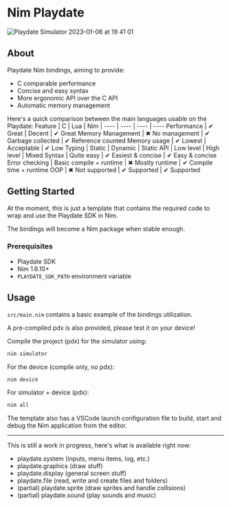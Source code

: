 # Nim Playdate
![Playdate Simulator 2023-01-06 at 19 41 01](https://user-images.githubusercontent.com/19392104/211077589-09d1c9ee-02a4-4804-8c2b-6a8ad1850ec3.png)

## About
Playdate Nim bindings, aiming to provide:
- C comparable performance
- Concise and easy syntax
- More ergonomic API over the C API
- Automatic memory management

Here's a quick comparison between the main languages usable on the Playdate:
Feature | C | Lua | Nim  |
---- | ---- | ---- | ----
Performance | ✔ Great | Decent | ✔ Great
Memory Management | ✖ No management | ✔ Garbage collected | ✔ Reference counted
Memory usage | ✔ Lowest | Acceptable | ✔ Low
Typing | Static | Dynamic | Static
API | Low level | High level | Mixed
Syntax | Quite easy | ✔ Easiest & concise | ✔ Easy & concise
Error checking | Basic compile + runtime | ✖ Mostly runtime | ✔ Compile time + runtime
OOP | ✖ Not supported | ✔ Supported | ✔ Supported

## Getting Started

At the moment, this is just a template that contains the required code to wrap and use the Playdate SDK in Nim.

The bindings will become a Nim package when stable enough.

### Prerequisites

- Playdate SDK
- Nim 1.6.10+
- `PLAYDATE_SDK_PATH` environment variable

## Usage

`src/main.nim` contains a basic example of the bindings utilization.

A pre-compiled pdx is also provided, please test it on your device!

Compile the project (pdx) for the simulator using:
```sh
nim simulator
```
For the device (compile only, no pdx):
```sh
nim device
```
For simulator + device (pdx):
```sh
nim all
```

The template also has a VSCode launch configuration file to build, start and debug the Nim application from the editor.

---
This is still a work in progress, here's what is available right now:
- playdate.system (inputs, menu items, log, etc.)
- playdate.graphics (draw stuff)
- playdate.display (general screen stuff)
- playdate.file (read, write and create files and folders)
- (partial) playdate.sprite (draw sprites and handle collisions)
- (partial) playdate.sound (play sounds and music)
